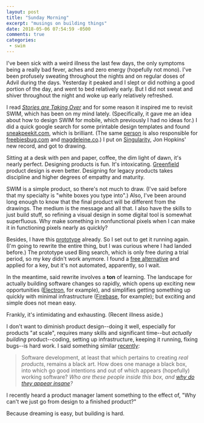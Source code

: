 ```yaml
---
layout: post
title: "Sunday Morning"
excerpt: "musings on building things"
date: 2018-05-06 07:54:59 -0500
comments: true
categories: 
 - swim
---
```


I've been sick with a weird illness the last few days, the only symptoms being a really bad fever, aches and zero energy (hopefully not mono). I've been profusely sweating throughout the nights and on regular doses of Advil during the days. Yesterday it peaked and I slept or did nothing a good portion of the day, and went to bed relatively early. But I did not sweat and shiver throughout the night and woke up early relatively refreshed. 

I read _[Stories are Taking Over](https://kottke.org/18/05/stories-are-taking-over)_ and for some reason it inspired me to revisit SWIM, which has been on my mind lately. (Specifically, it gave me an idea about how to design SWIM for mobile, which previously I had no ideas for.) I did a quick google search for some printable design templates and found [sneakpeekit.com](http://sneakpeekit.com/), which is brilliant. (The same [person](http://pasqualevitiello.com/) is also responsible for [freebiesbug.com](https://freebiesbug.com/) and [magdeleine.co](https://magdeleine.co/).) I put on [Singularity](https://jonhopkins.bandcamp.com/album/singularity), Jon Hopkins' new record, and got to drawing.

Sitting at a desk with pen and paper, coffee, the dim light of dawn, it's nearly perfect. Designing products is fun. It's intoxicating. [Greenfield](https://en.wikipedia.org/wiki/Greenfield_project) product design is even better. Designing for legacy products takes discipline and higher degrees of empathy and maturity. 

SWIM is a simple product, so there's not much to draw. (I've said before that my specialty is "white boxes you type into".) Also, I've been around long enough to know that the final product will be different from the drawings. The medium is the message and all that. I also have the skills to just build stuff, so refining a visual design in some digital tool is somewhat superfluous. Why make something in nonfunctional pixels when I can make it in functioning pixels nearly as quickly?

Besides, I have this [prototype](https://github.com/dealingwith/swim) already. So I set out to get it running again. (I'm going to rewrite the entire thing, but I was curious where I had landed before.) The prototype used Bing search, which is only free during a trial period, so my key didn't work anymore. I found a [free alternative](http://www.faroo.com/hp/api/api.html) and applied for a key, but it's not automated, apparently, so I wait. 

In the meantime, said rewrite involves a **ton** of learning. The landscape for actually building software changes so rapidly, which opens up exciting new opportunities ([Electron](https://electronjs.org/), for example), and simplifies getting something up quickly with minimal infrastructure ([Firebase](https://firebase.google.com/), for example); but exciting and simple does not mean easy.

Frankly, it's intimidating and exhausting. (Recent illness aside.)

I don't want to diminish product design--doing it well, especially for products "at scale", requires many skills and significant time--but _actually building_ product--coding, setting up infrastructure, keeping it running, fixing bugs--is hard work. I said something similar [recently]({{site.baseurl}}/2018/03/11/product-camp.html):

> Software development, at least that which pertains to creating _real products_, remains a black art. How does one manage a black box, into which go good intentions and out of which appears (hopefully) working software? _Who are these people inside this box, and [why do they appear insane]({{site.baseurl}}/2017/12/20/stop-resenting-developers.html)?_

I recently heard a product manager lament something to the effect of, "Why can't we just go from design to a finished product?"

Because dreaming is easy, but building is hard.
